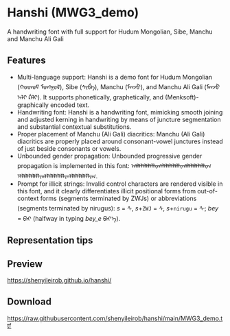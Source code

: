 # Hanshi (MWG3_demo)
A handwriting font with full support for Hudum Mongolian, Sibe, Manchu and Manchu Ali Gali

## Features
* Multi-language support: Hanshi is a demo font for Hudum Mongolian (ᠬᠤᠳᠦᠮ᠋ ᠮᠣᠩᠭᠣᠯ), Sibe (ᠰᡳᠪᡝ), Manchu (ᠮᠠᠨᠵᡠ), and Manchu Ali Gali (ᠮᠠᠨᠵᡠ ᠠᠯᡳ ᡬᠠᠯᡳ). It supports phonetically, graphetically, and (Menksoft)-graphically encoded text.
* Handwriting font: Hanshi is a handwriting font, mimicking smooth joining and adjusted kerning in handwriting by means of juncture segmentation and substantial contextual substitutions.
* Proper placement of Manchu (Ali Gali) diacritics: Manchu (Ali Gali) diacritics are properly placed around consonant-vowel junctures instead of just beside consonants or vowels.
* Unbounded gender propagation: Unbounded progressive gender propagation is implemented in this font: ᠠᠯᠯᠯᠯᠯᠯᠯᠯᠯᠯᠯᠢᠭᠯᠯᠯᠯᠯᠯᠯᠯᠯᠯᠯᠢᠭᠯᠯᠯᠯᠯᠯᠯᠯᠯᠯᠯᠢᠭ ᠡᠯᠯᠯᠯᠯᠯᠯᠯᠯᠯᠯᠢᠭᠯᠯᠯᠯᠯᠯᠯᠯᠯᠯᠯᠢᠭᠯᠯᠯᠯᠯᠯᠯᠯᠯᠯᠯᠢᠭ.
* Prompt for illicit strings: Invalid control characters are rendered visible in this font, and it clearly differentiates illicit positional forms from out-of-context forms (segments terminated by ZWJs) or abbreviations (segments terminated by nirugus): *s* = ᠰ, *s*+`ZWJ` = ᠰ‍, *s*+`nirugu` = ᠰ᠊; *bey* = ᠪᠡᠶ (halfway in typing *bey_e* ᠪᠡᠶ᠎ᠡ).

## Representation tips

## Preview
https://shenyileirob.github.io/hanshi/

## Download
https://raw.githubusercontent.com/shenyileirob/hanshi/main/MWG3_demo.ttf
